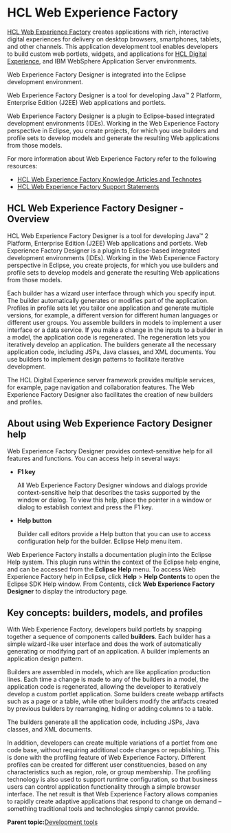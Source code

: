 # HCL Web Experience Factory

[HCL Web Experience Factory](https://support.hcltechsw.com/csm?id=kb_search&spa=1&language=en,ja&query=web%20experience%20factory) creates applications with rich, interactive digital experiences for delivery on desktop browsers, smartphones, tablets, and other channels. This application development tool enables developers to build custom web portlets, widgets, and applications for [HCL Digital Experience](https://www.hcltechsw.com/dx/features), and IBM WebSphere Application Server environments.

Web Experience Factory Designer is integrated into the Eclipse development environment.

Web Experience Factory Designer is a tool for developing Java™ 2 Platform, Enterprise Edition \(J2EE\) Web applications and portlets.

Web Experience Factory Designer is a plugin to Eclipse-based integrated development environments \(IDEs\). Working in the Web Experience Factory perspective in Eclipse, you create projects, for which you use builders and profile sets to develop models and generate the resulting Web applications from those models.

For more information about Web Experience Factory refer to the following resources:

- [HCL Web Experience Factory Knowledge Articles and Technotes](https://support.hcltechsw.com/csm?id=kb_search&spa=1&language=en,ja&query=web%20experience%20factory)
- [HCL Web Experience Factory Support Statements](https://support.hcltechsw.com/csm?id=kb_article&sysparm_article=KB0013647)

## HCL Web Experience Factory Designer - Overview

HCL Web Experience Factory Designer is a tool for developing Java™ 2 Platform, Enterprise Edition \(J2EE\) Web applications and portlets. Web Experience Factory Designer is a plugin to Eclipse-based integrated development environments \(IDEs\). Working in the Web Experience Factory perspective in Eclipse, you create projects, for which you use builders and profile sets to develop models and generate the resulting Web applications from those models.

Each builder has a wizard user interface through which you specify input. The builder automatically generates or modifies part of the application. Profiles in profile sets let you tailor one application and generate multiple versions, for example, a different version for different human languages or different user groups. You assemble builders in models to implement a user interface or a data service. If you make a change in the inputs to a builder in a model, the application code is regenerated. The regeneration lets you iteratively develop an application. The builders generate all the necessary application code, including JSPs, Java classes, and XML documents. You use builders to implement design patterns to facilitate iterative development.

The HCL Digital Experience server framework provides multiple services, for example, page navigation and collaboration features. The Web Experience Factory Designer also facilitates the creation of new builders and profiles.

## About using Web Experience Factory Designer help

Web Experience Factory Designer provides context-sensitive help for all features and functions. You can access help in several ways:

- **F1 key**

  All Web Experience Factory Designer windows and dialogs provide context-sensitive help that describes the tasks supported by the window or dialog. To view this help, place the pointer in a window or dialog to establish context and press the F1 key.


- **Help button**

  Builder call editors provide a Help button that you can use to access configuration help for the builder. Eclipse Help menu item.


Web Experience Factory installs a documentation plugin into the Eclipse Help system. This plugin runs within the context of the Eclipse help engine, and can be accessed from the **Eclipse Help** menu. To access Web Experience Factory help in Eclipse, click **Help** \> **Help Contents** to open the Eclipse SDK Help window. From Contents, click **Web Experience Factory Designer** to display the introductory page.

## Key concepts: builders, models, and profiles

With Web Experience Factory, developers build portlets by snapping together a sequence of components called **builders**. Each builder has a simple wizard-like user interface and does the work of automatically generating or modifying part of an application. A builder implements an application design pattern.

Builders are assembled in models, which are like application production lines. Each time a change is made to any of the builders in a model, the application code is regenerated, allowing the developer to iteratively develop a custom portlet application. Some builders create webapp artifacts such as a page or a table, while other builders modify the artifacts created by previous builders by rearranging, hiding or adding columns to a table.

The builders generate all the application code, including JSPs, Java classes, and XML documents.

In addition, developers can create multiple variations of a portlet from one code base, without requiring additional code changes or republishing. This is done with the profiling feature of Web Experience Factory. Different profiles can be created for different user constituencies, based on any characteristics such as region, role, or group membership. The profiling technology is also used to support runtime configuration, so that business users can control application functionality through a simple browser interface. The net result is that Web Experience Factory allows companies to rapidly create adaptive applications that respond to change on demand – something traditional tools and technologies simply cannot provide.

**Parent topic:**[Development tools](../overview/development_tools.md)

